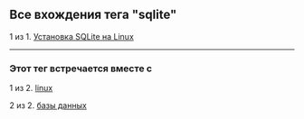 ## Все вхождения тега "sqlite"
1 из 1. [Установка SQLite на Linux](./2020-09-02_linux_sqlite.md)


---

### Этот тег встречается вместе с


1 из 2. [linux](./meta_linux.md)

2 из 2. [базы данных](./meta_bazy_dannyh.md)


